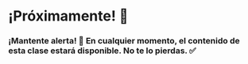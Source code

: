 # ¡Próximamente! 🔮

### ¡Mantente alerta! 🚀 En cualquier momento, el contenido de esta clase estará disponible. No te lo pierdas. ✅
